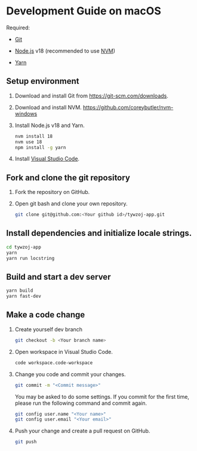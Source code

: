 # Development Guide on macOS

Required:

- [Git](https://git-scm.com/)
- [Node.js](https://nodejs.org/) v18 (recommended to use [NVM](https://github.com/nvm-sh/nvm))

- [Yarn](https://yarnpkg.com/)

## Setup environment

1. Download and install Git from <https://git-scm.com/downloads>.

2. Download and install NVM. <https://github.com/coreybutler/nvm-windows>

3. Install Node.js v18 and Yarn.

   ```sh
   nvm install 18
   nvm use 18
   npm install -g yarn
   ```

4. Install [Visual Studio Code](https://code.visualstudio.com/).


## Fork and clone the git repository

1. Fork the repository on GitHub.

2. Open git bash and clone your own repository.

   ```sh
   git clone git@github.com:<Your github id>/tywzoj-app.git
   ```

## Install dependencies and initialize locale strings.

```sh
cd tywzoj-app
yarn
yarn run locstring
```

## Build and start a dev server

```sh
yarn build
yarn fast-dev
```

## Make a code change

1. Create yourself dev branch

   ```sh
   git checkout -b <Your branch name>
   ```

2. Open workspace in Visual Studio Code.

   ```sh
   code workspace.code-workspace
   ```

3. Change you code and commit your changes.

   ```sh
   git commit -m "<Commit message>"
   ```

   You may be asked to do some settings. If you commit for the first time, please run the following command and commit again.

   ```sh
   git config user.name "<Your name>"
   git config user.email "<Your email>"
   ```

4. Push your change and create a pull request on GitHub.

   ```sh
   git push
   ```
